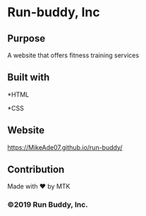 # Run-buddy, Inc

## Purpose
A website that offers fitness training services


## Built with

*HTML

*CSS


## Website
https://MikeAde07.github.io/run-buddy/


## Contribution

Made with ❤️ by MTK


### ©️2019 Run Buddy, Inc.
